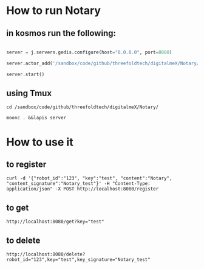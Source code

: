 # How to run Notary 
## in kosmos run the following: 
```python

server = j.servers.gedis.configure(host="0.0.0.0", port=8888)

server.actor_add('/sandbox/code/github/threefoldtech/digitalmeX/Notary/actors/notary_actor.py') 

server.start()                                            
```
## using Tmux
```
cd /sandbox/code/github/threefoldtech/digitalmeX/Notary/

moonc . &&lapis server
```

# How to use it

## to register
```
curl -d '{"robot_id":"123", "key":"test", "content":"Notary", "content_signature":"Notary_test"}' -H "Content-Type: application/json" -X POST http://localhost:8080/register
```
## to get 
```
http://localhost:8080/get?key="test"
```

## to delete 
```
http://localhost:8080/delete?robot_id="123",key="test",key_signature="Notary_test"
```
